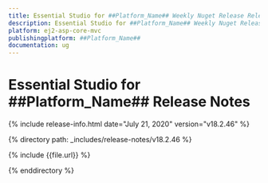 ```yaml
---
title: Essential Studio for ##Platform_Name## Weekly Nuget Release Release Notes  
description: Essential Studio for ##Platform_Name## Weekly Nuget Release Release Notes  
platform: ej2-asp-core-mvc
publishingplatform: ##Platform_Name##
documentation: ug
---
```


# Essential Studio for  ##Platform_Name##  Release Notes  

{% include release-info.html date="July 21, 2020"   version="v18.2.46"  %} 

{% directory path: _includes/release-notes/v18.2.46 %}

{% include {{file.url}} %}

{% enddirectory %}
